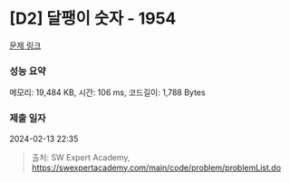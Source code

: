# [D2] 달팽이 숫자 - 1954 

[문제 링크](https://swexpertacademy.com/main/code/problem/problemDetail.do?contestProbId=AV5PobmqAPoDFAUq) 

### 성능 요약

메모리: 19,484 KB, 시간: 106 ms, 코드길이: 1,788 Bytes

### 제출 일자

2024-02-13 22:35



> 출처: SW Expert Academy, https://swexpertacademy.com/main/code/problem/problemList.do